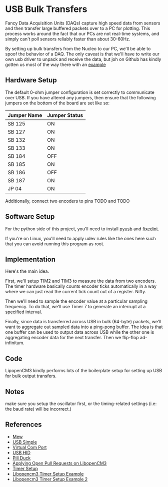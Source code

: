 # USB Bulk Transfers

Fancy Data Acquisition Units (DAQs) capture high speed data from sensors and then transfer large buffered packets over to a PC for plotting.
This process works around the fact that our PCs are not real-time systems, and simply can't poll sensors reliably faster than about 30-60Hz.

By setting up bulk transfers from the Nucleo to our PC, we'll be able to spoof the behavior of a DAQ.
The only caveat is that we'll have to write our own usb driver to unpack and receive the data, but joh on Github has kindly gotten us most of the way there with an [example](https://github.com/libopencm3/libopencm3-examples/tree/5aadcddf0836360959dd28346b9b11ae3ab3dc82/examples/stm32/f4/stm32f4-discovery/usb_blink)

## Hardware Setup
The default 0-ohm jumper configuration is set correctly to communicate over USB.
If you have altered any jumpers, then ensure that the following jumpers on the bottom of the board are set like so:

| Jumper Name | Jumper Status |
|-------------|---------------|
| SB 125      | ON            |
| SB 127      | ON            |
| SB 132      | ON            |
| SB 133      | ON            |
| SB 184      | OFF           |
| SB 185      | ON            |
| SB 186      | OFF           |
| SB 187      | ON            |
| JP 04       | ON            |

Additionally, connect two encoders to pins TODO and TODO

## Software Setup
For the python side of this project, you'll need to install [pyusb](https://github.com/pyusb/pyusb) and [fixedint](https://pypi.org/project/fixedint/).

If you're on Linux, you'll need to apply udev rules like the ones here such that you can avoid running this program as root.

## Implementation
Here's the main idea.

First, we'll setup TIM2 and TIM3 to measure the data from two encoders.
The timer hardware basically counts encoder ticks automatically in a way where we can just read the current tick count out of a register.
Nifty.

Then we'll need to sample the encoder value at a particular sampling frequency.
To do that, we'll use Timer 7 to generate an interrupt at a specified interval.

Finally, since data is transferred across USB in bulk (64-byte) packets, we'll want to aggregate out sampled data into a ping-pong buffer.
The idea is that one buffer can be used to output data across USB while the other one is aggregating encoder data for the next transfer.
Then we flip-flop ad-infinitum.


## Code
LipopenCM3 kindly performs lots of the boilerplate setup for setting up USB for bulk output transfers.

## Notes
make sure you setup the oscillator first, or the timing-related settings (i.e: the baud rate) will be incorrect.)

## References
* [Mew](https://github.com/konachan700/Mew/tree/master/bootloader/drivers/usb)
* [USB Simple](https://github.com/libopencm3/libopencm3-examples/tree/master/examples/stm32/f1/stm32-h107/usb_simple)
* [Virtual Com Port](https://github.com/libopencm3/libopencm3-examples/blob/master/examples/stm32/f4/stm32f4-discovery/usb_cdcacm/cdcacm.c)
* [USB HID](https://github.com/libopencm3/libopencm3-examples/blob/master/examples/stm32/f1/other/usb_hid/usbhid.c)
* [Pill Duck](https://satoshinm.github.io/blog/171227_stm32hid_pill_duck_scriptable_usb_hid_device_using_an_stm32_blue_pill_from_mouse_jigglers_to_rubber_duckies.html)
* [Applying Open Pull Requests on LibopenCM3](https://github.com/libopencm3/libopencm3/issues/1309)
* [Timer Setup](https://bdebyl.net/post/stm32-part1/)
* [Libopencm3 Timer Setup Example](https://github.com/libopencm3/libopencm3-examples/blob/master/examples/stm32/f4/stm32f4-discovery/timer/timer.c)
* [Libopencm3 Timer Setup Example 2](https://github.com/libopencm3/libopencm3-examples/blob/master/examples/stm32/f1/other/timer_interrupt/timer.c)
